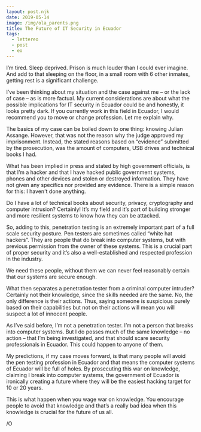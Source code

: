 ```yaml
---
layout: post.njk
date: 2019-05-14
image: /img/ola_parents.png
title: The Future of IT Security in Ecuador
tags:
  - lettereo
  - post
  - eo
---
```


I’m tired. Sleep deprived. Prison is much louder than I could ever imagine. And add to that sleeping on the floor, in a small room with 6 other inmates, getting rest is a significant challenge. 


I’ve been thinking about my situation and the case against me – or the lack of case – as is more factual. My current considerations are about what the possible implications for IT security in Ecuador could be and honestly, it looks pretty dark. If you currently work in this field in Ecuador, I would recommend you to move or change profession. Let me explain why. 


The basics of my case can be boiled down to one thing: knowing Julian Assange. However, that was not the reason why the judge approved my imprisonment. Instead, the stated reasons based on “evidence” submitted by the prosecution, was the amount of computers, USB drives and technical books I had. 


What has been implied in press and stated by high government officials, is that I’m a hacker and that I have hacked public government systems, phones and other devices and stolen or destroyed information. They have not given any specifics nor provided any evidence. There is a simple reason for this: I haven't done anything. 


Do I have a lot of technical books about security, privacy, cryptography and computer intrusion? Certainly! It’s my field and it’s part of building stronger and more resilient systems to know how they can be attacked. 


So, adding to this, penetration testing is an extremely important part of a full scale security posture. Pen testers are sometimes called “white hat hackers”. They are people that do break into computer systems, but with previous permission from the owner of these systems. This is a crucial part of proper security and it’s also a well-established and respected profession in the industry. 


We need these people, without them we can never feel reasonably certain that our systems are secure enough. 


What then separates a penetration tester from a criminal computer intruder? Certainly not their knowledge, since the skills needed are the same. No, the only difference is their actions. Thus, saying someone is suspicious purely based on their capabilities but not on their actions will mean you will suspect a lot of innocent people. 


As I’ve said before, I’m not a penetration tester. I’m not a person that breaks into computer systems. But I do posses much of the same knowledge – no action – that I’m being investigated, and that should scare security professionals in Ecuador. This could happen to anyone of them. 


My predictions, if my case moves forward, is that many people will avoid the pen testing profession in Ecuador and that means the computer systems of Ecuador will be full of holes. By prosecuting this war on knowledge, claiming I break into computer systems, the government of Ecuador is ironically creating a future where they will be the easiest hacking target for 10 or 20 years. 


This is what happen when you wage war on knowledge. You encourage people to avoid that knowledge and that’s a really bad idea when this knowledge is crucial for the future of us all. 


/O 

